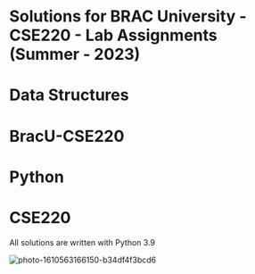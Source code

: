 # Solutions for BRAC University - CSE220 - Lab Assignments (Summer - 2023)
# Data Structures
# BracU-CSE220 
# Python 
# CSE220



All solutions are written with Python 3.9

![photo-1610563166150-b34df4f3bcd6](https://github.com/i-am-surovi/bracu-cse220/assets/117065226/f3f8c7f6-b509-49ec-98be-0ecbd1426aad)
